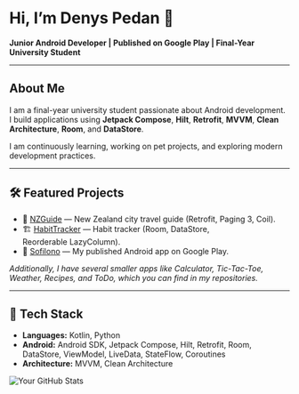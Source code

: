 # Hi, I’m Denys Pedan 👋

**Junior Android Developer | Published on Google Play | Final-Year University Student**

---

## About Me

I am a final-year university student passionate about Android development. I build applications using **Jetpack Compose**, **Hilt**, **Retrofit**, **MVVM**, **Clean Architecture**, **Room**, and **DataStore**.

I am continuously learning, working on pet projects, and exploring modern development practices.

---

## 🛠️ Featured Projects

* 📍 [NZGuide](https://github.com/DoggyDoggyDoggy/NZGuide) — New Zealand city travel guide (Retrofit, Paging 3, Coil).
* 🏗️ [HabitTracker](https://github.com/DoggyDoggyDoggy/HabitTracker) — Habit tracker (Room, DataStore, Reorderable LazyColumn).
* 📱 [Sofilono](https://play.google.com/store/apps/details?id=diomaxius.denys.sofilono) — My published Android app on Google Play.

*Additionally, I have several smaller apps like Calculator, Tic-Tac-Toe, Weather, Recipes, and ToDo, which you can find in my repositories.*

---

## 🧰 Tech Stack

* **Languages:** Kotlin, Python
* **Android:** Android SDK, Jetpack Compose, Hilt, Retrofit, Room, DataStore, ViewModel, LiveData, StateFlow, Coroutines
* **Architecture:** MVVM, Clean Architecture

![Your GitHub Stats](https://github-readme-stats.vercel.app/api?username=DoggyDoggyDoggy&show_icons=true&theme=tokyonight&rank_icon=github)
